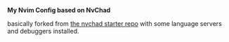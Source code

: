 **My Nvim Config based on NvChad**

basically forked from [the nvchad starter repo](https://github.com/NvChad/starter) with some language servers and debuggers installed.
